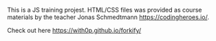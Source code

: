 This is a JS training projest. HTML/CSS files was provided as course materials by the teacher Jonas Schmedtmann https://codingheroes.io/.

Check out here https://with0p.github.io/forkify/

